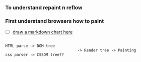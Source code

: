 ### To understand repaint n reflow


### First understand browsers how to paint 


- [ ] [draw a markdown chart here](https://blog.usejournal.com/what-the-heck-is-repaint-and-reflow-in-the-browser-b2d0fb980c08)
```flowchart

HTML parse -> DOM tree
                                -> Render tree -> Painting
css parser -> CSSOM tree?? 


```
